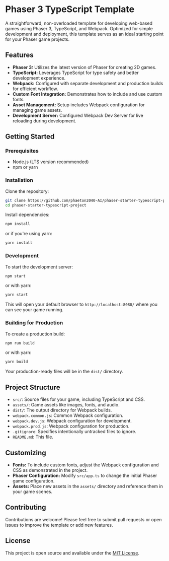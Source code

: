# Phaser 3 TypeScript Template

A straightforward, non-overloaded template for developing web-based games using Phaser 3, TypeScript, and Webpack. Optimized for simple development and deployment, this template serves as an ideal starting point for your Phaser game projects.

## Features

- **Phaser 3:** Utilizes the latest version of Phaser for creating 2D games.
- **TypeScript:** Leverages TypeScript for type safety and better development experience.
- **Webpack:** Configured with separate development and production builds for efficient workflow.
- **Custom Font Integration:** Demonstrates how to include and use custom fonts.
- **Asset Management:** Setup includes Webpack configuration for managing game assets.
- **Development Server:** Configured Webpack Dev Server for live reloading during development.

## Getting Started

### Prerequisites

- Node.js (LTS version recommended)
- npm or yarn

### Installation

Clone the repository:

```bash
git clone https://github.com/phaeton2040-AI/phaser-starter-typescript-project.git
cd phaser-starter-typescript-project
```

Install dependencies:

```bash
npm install
```

or if you're using yarn:

```bash
yarn install
```

### Development

To start the development server:

```bash
npm start
```

or with yarn:

```bash
yarn start
```

This will open your default browser to `http://localhost:8080/` where you can see your game running.

### Building for Production

To create a production build:

```bash
npm run build
```

or with yarn:

```bash
yarn build
```

Your production-ready files will be in the `dist/` directory.

## Project Structure

- `src/`: Source files for your game, including TypeScript and CSS.
- `assets/`: Game assets like images, fonts, and audio.
- `dist/`: The output directory for Webpack builds.
- `webpack.common.js`: Common Webpack configuration.
- `webpack.dev.js`: Webpack configuration for development.
- `webpack.prod.js`: Webpack configuration for production.
- `.gitignore`: Specifies intentionally untracked files to ignore.
- `README.md`: This file.

## Customizing

- **Fonts:** To include custom fonts, adjust the Webpack configuration and CSS as demonstrated in the project.
- **Phaser Configuration:** Modify `src/app.ts` to change the initial Phaser game configuration.
- **Assets:** Place new assets in the `assets/` directory and reference them in your game scenes.

## Contributing

Contributions are welcome! Please feel free to submit pull requests or open issues to improve the template or add new features.

## License

This project is open source and available under the [MIT License](https://opensource.org/license/mit/).
